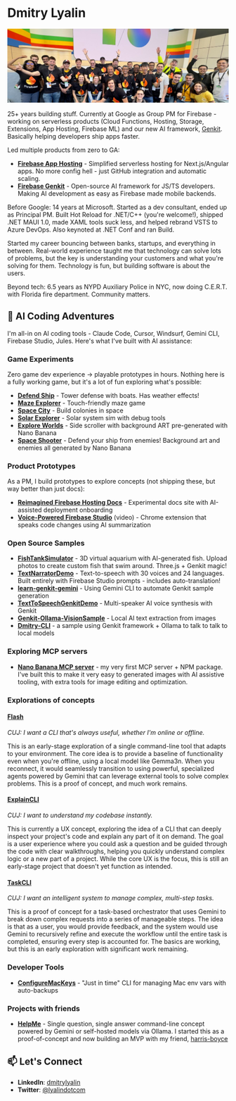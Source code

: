 # Dmitry Lyalin

![Dmitry Lyalin Banner](twitter-banner.jpg)

25+ years building stuff. Currently at Google as Group PM for Firebase - working on serverless products (Cloud Functions, Hosting, Storage, Extensions, App Hosting, Firebase ML) and our new AI framework, [Genkit](https://www.genkit.dev). Basically helping developers ship apps faster.

Led multiple products from zero to GA:
- **[Firebase App Hosting](https://firebase.blog/posts/2024/05/introducing-app-hosting/)** - Simplified serverless hosting for Next.js/Angular apps. No more config hell - just GitHub integration and automatic scaling.
- **[Firebase Genkit](https://firebase.blog/posts/2024/05/introducing-genkit/)** - Open-source AI framework for JS/TS developers. Making AI development as easy as Firebase made mobile backends.

Before Google: 14 years at Microsoft. Started as a dev consultant, ended up as Principal PM. Built Hot Reload for .NET/C++ (you're welcome!), shipped .NET MAUI 1.0, made XAML tools suck less, and helped rebrand VSTS to Azure DevOps. Also keynoted at .NET Conf and ran Build.

Started my career bouncing between banks, startups, and everything in between. Real-world experience taught me that technology can solve lots of problems, but the key is understanding your customers and what you're solving for them. Technology is fun, but building software is about the users. 

Beyond tech: 6.5 years as NYPD Auxiliary Police in NYC, now doing C.E.R.T. with Florida fire department. Community matters.

## 🤖 AI Coding Adventures

I'm all-in on AI coding tools - Claude Code, Cursor, Windsurf, Gemini CLI, Firebase Studio, Jules. Here's what I've built with AI assistance:

### Game Experiments
Zero game dev experience → playable prototypes in hours. Nothing here is a fully working game, but it's a lot of fun exploring what's possible:
- [**Defend Ship**](https://dronedefense.web.app/) - Tower defense with boats. Has weather effects!
- [**Maze Explorer**](https://mazeexplorer-e2b48.web.app/) - Touch-friendly maze game
- [**Space City**](https://spacecity-350f9.web.app/) - Build colonies in space
- [**Solar Explorer**](https://solarexplorer.web.app/) - Solar system sim with debug tools
- [**Explore Worlds**](https://exploreworlds-cf901.web.app/) - Side scroller with background ART pre-generated with Nano Banana
- [**Space Shooter**](https://spaceshooter-e145e.web.app/) - Defend your ship from enemies! Background art and enemies all generated by Nano Banana

### Product Prototypes
As a PM, I build prototypes to explore concepts (not shipping these, but way better than just docs):
- [**Reimagined Firebase Hosting Docs**](https://hostingdoc-preview.web.app/) - Experimental docs site with AI-assisted deployment onboarding
- [**Voice-Powered Firebase Studio**](https://screen.studio/share/YmBw2pjG) (video) - Chrome extension that speaks code changes using AI summarization

### Open Source Samples
- [**FishTankSimulator**](https://github.com/LyalinDotCom/FishTankSimulator) - 3D virtual aquarium with AI-generated fish. Upload photos to create custom fish that swim around. Three.js + Genkit magic!
- [**TextNarratorDemo**](https://github.com/LyalinDotCom/TextNarratorDemo) - Text-to-speech with 30 voices and 24 languages. Built entirely with Firebase Studio prompts - includes auto-translation!
- [**learn-genkit-gemini**](https://github.com/LyalinDotCom/learn-genkit-gemini) - Using Gemini CLI to automate Genkit sample generation
- [**TextToSpeechGenkitDemo**](https://github.com/LyalinDotCom/TextToSpeechGenkitDemo) - Multi-speaker AI voice synthesis with Genkit
- [**Genkit-Ollama-VisionSample**](https://github.com/LyalinDotCom/Genkit-Ollama-VisionSample) - Local AI text extraction from images
- [**Dmitry-CLI**](https://github.com/LyalinDotCom/dmitry-cli) - a sample using Genkit framework + Ollama to talk to talk to local models

### Exploring MCP servers
- [**Nano Banana MCP server**](https://github.com/LyalinDotCom/nano-banana-mcp) - my very first MCP server + NPM package. I've built this to make it very easy to generated images with AI assistive tooling, with extra tools for image editing and optimization.

### Explorations of concepts

#### [**Flash**](https://github.com/LyalinDotCom/Flash)
*CUJ: I want a CLI that's always useful, whether I'm online or offline.*

This is an early-stage exploration of a single command-line tool that adapts to your environment. The core idea is to provide a baseline of functionality even when you're offline, using a local model like Gemma3n. When you reconnect, it would seamlessly transition to using powerful, specialized agents powered by Gemini that can leverage external tools to solve complex problems. This is a proof of concept, and much work remains.

#### [**ExplainCLI**](https://github.com/LyalinDotCom/ExplainCLI)
*CUJ: I want to understand my codebase instantly.*

This is currently a UX concept, exploring the idea of a CLI that can deeply inspect your project's code and explain any part of it on demand. The goal is a user experience where you could ask a question and be guided through the code with clear walkthroughs, helping you quickly understand complex logic or a new part of a project. While the core UX is the focus, this is still an early-stage project that doesn't yet function as intended.

#### [**TaskCLI**](https://github.com/LyalinDotCom/TaskCLI)
*CUJ: I want an intelligent system to manage complex, multi-step tasks.*

This is a proof of concept for a task-based orchestrator that uses Gemini to break down complex requests into a series of manageable steps. The idea is that as a user, you would provide feedback, and the system would use Gemini to recursively refine and execute the workflow until the entire task is completed, ensuring every step is accounted for. The basics are working, but this is an early exploration with significant work remaining.

### Developer Tools
- [**ConfigureMacKeys**](https://github.com/LyalinDotCom/ConfigureMacKeys) - "Just in time" CLI for managing Mac env vars with auto-backups

### Projects with friends
- [**HelpMe**](https://github.com/harris-boyce/helpme-cli) - Single question, single answer command-line concept powered by Gemini or self-hosted models via Ollama. I started this as a proof-of-concept and now building an MVP with my friend, [harris-boyce](https://github.com/harris-boyce)

## 📫 Let's Connect

- **LinkedIn**: [dmitrylyalin](https://www.linkedin.com/in/dmitrylyalin/)
- **Twitter**: [@lyalindotcom](https://www.twitter.com/lyalindotcom)
